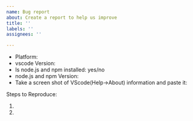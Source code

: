 ```yaml
---
name: Bug report
about: Create a report to help us improve
title: ''
labels: ''
assignees: ''

---
```


<!-- Please search for existing issues to avoid creating duplicates. -->

<!-- Use Help > Report Issue to prefill these. -->
- Platform:
- vscode Version:
- Is node.js and npm installed: yes/no
- node.js and npm Version:
- Take a screen shot of VScode(Help->About) information and paste it:

Steps to Reproduce:

1.
2.
